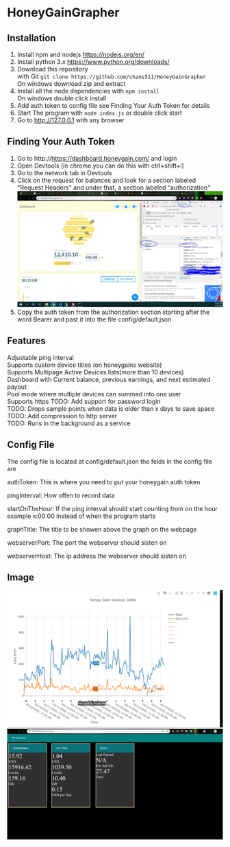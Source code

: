 # HoneyGainGrapher
## Installation
  1) Install npm and nodejs https://nodejs.org/en/
  2) Install python 3.x https://www.python.org/downloads/
  3) Download this repository <br> with Git `git clone https://github.com/chaos511/HoneyGainGrapher`<br>On windows download zip and extract
  4) Install all the node dependencies with `npm install` <br> On windows double click install
  5) Add auth token to config file see Finding Your Auth Token for details
  6) Start The program with `node index.js` or double click start
  7) Go to http://127.0.0.1 with any browser
## Finding Your Auth Token
  1) Go to http://https://dashboard.honeygain.com/ and login
  2) Open Devtools (in chrome you can do this with ctrl+shift+i)
  3) Go to the network tab in Devtools
  4) Click on the request for balances and look for a section labeled "Request Headers" and under that, a section labeled "authorization"
  ![Alt text](/Capture2.PNG?raw=true )
  5) Copy the auth token from the authorization section starting after the word Bearer and past it into the file config/default.json
  
## Features
  Adjustable ping interval<br>
  Supports custom device titles (on honeygains website)<br>
  Supports Multipage Active Devices lists(more than 10 devices)<br>
  Dashboard with Current balance, previous earnings, and next estimated payout<br>
  Pool mode where multiple devices can summed into one user<br>
  Supports https
  TODO: Add support for password login<br>
  TODO: Drops sample points when data is older than x days to save space<br>
  TODO: Add compression to http server<br>
  TODO: Runs in the background as a service<br>
## Config File
  The config file is located at config/default.json the felds in the config file are
   
  authToken: This is where you need to put your honeygain auth token

  pingInterval: How offen to record data
  
  startOnTheHour: If the ping interval should start counting from on the hour example x:00:00 instead of when the program starts

  graphTitle: The title to be showen above the graph on the  webpage

  webserverPort: The port the webserver should sisten on

  webserverHost: The ip address the webserver should sisten on


## Image
![Alt text](/Capture.PNG?raw=true )
![Alt text](/Capture3.PNG?raw=true )

  
  
  
